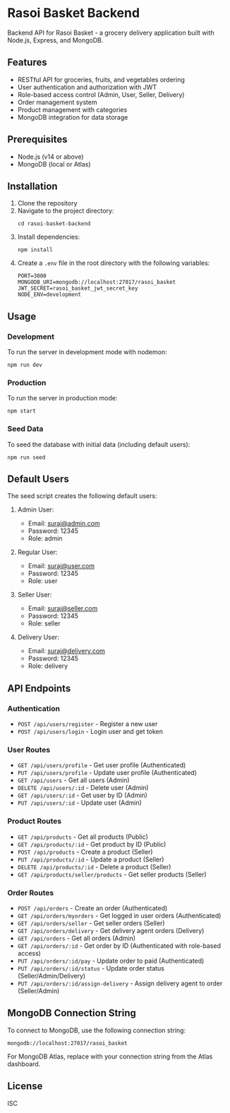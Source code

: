 # Rasoi Basket Backend

Backend API for Rasoi Basket - a grocery delivery application built with Node.js, Express, and MongoDB.

## Features

- RESTful API for groceries, fruits, and vegetables ordering
- User authentication and authorization with JWT
- Role-based access control (Admin, User, Seller, Delivery)
- Order management system
- Product management with categories
- MongoDB integration for data storage

## Prerequisites

- Node.js (v14 or above)
- MongoDB (local or Atlas)

## Installation

1. Clone the repository
2. Navigate to the project directory:
   ```
   cd rasoi-basket-backend
   ```
3. Install dependencies:
   ```
   npm install
   ```
4. Create a `.env` file in the root directory with the following variables:
   ```
   PORT=3000
   MONGODB_URI=mongodb://localhost:27017/rasoi_basket
   JWT_SECRET=rasoi_basket_jwt_secret_key
   NODE_ENV=development
   ```

## Usage

### Development

To run the server in development mode with nodemon:

```
npm run dev
```

### Production

To run the server in production mode:

```
npm start
```

### Seed Data

To seed the database with initial data (including default users):

```
npm run seed
```

## Default Users

The seed script creates the following default users:

1. Admin User:
   - Email: suraj@admin.com
   - Password: 12345
   - Role: admin

2. Regular User:
   - Email: suraj@user.com
   - Password: 12345
   - Role: user

3. Seller User:
   - Email: suraj@seller.com
   - Password: 12345
   - Role: seller

4. Delivery User:
   - Email: suraj@delivery.com
   - Password: 12345
   - Role: delivery

## API Endpoints

### Authentication

- `POST /api/users/register` - Register a new user
- `POST /api/users/login` - Login user and get token

### User Routes

- `GET /api/users/profile` - Get user profile (Authenticated)
- `PUT /api/users/profile` - Update user profile (Authenticated)
- `GET /api/users` - Get all users (Admin)
- `DELETE /api/users/:id` - Delete user (Admin)
- `GET /api/users/:id` - Get user by ID (Admin)
- `PUT /api/users/:id` - Update user (Admin)

### Product Routes

- `GET /api/products` - Get all products (Public)
- `GET /api/products/:id` - Get product by ID (Public)
- `POST /api/products` - Create a product (Seller)
- `PUT /api/products/:id` - Update a product (Seller)
- `DELETE /api/products/:id` - Delete a product (Seller)
- `GET /api/products/seller/products` - Get seller products (Seller)

### Order Routes

- `POST /api/orders` - Create an order (Authenticated)
- `GET /api/orders/myorders` - Get logged in user orders (Authenticated)
- `GET /api/orders/seller` - Get seller orders (Seller)
- `GET /api/orders/delivery` - Get delivery agent orders (Delivery)
- `GET /api/orders` - Get all orders (Admin)
- `GET /api/orders/:id` - Get order by ID (Authenticated with role-based access)
- `PUT /api/orders/:id/pay` - Update order to paid (Authenticated)
- `PUT /api/orders/:id/status` - Update order status (Seller/Admin/Delivery)
- `PUT /api/orders/:id/assign-delivery` - Assign delivery agent to order (Seller/Admin)

## MongoDB Connection String

To connect to MongoDB, use the following connection string:

```
mongodb://localhost:27017/rasoi_basket
```

For MongoDB Atlas, replace with your connection string from the Atlas dashboard.

## License

ISC 